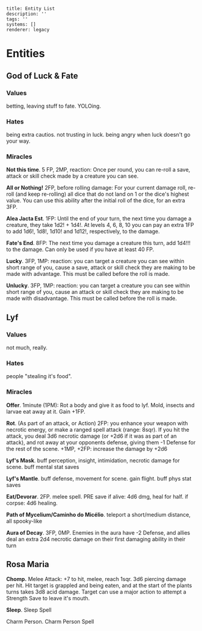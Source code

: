 ```metadata
title: Entity List
description: ''
tags: ''
systems: []
renderer: legacy

```

# Entities
## God of Luck & Fate
### Values
betting, leaving stuff to fate. YOLOing.

### Hates
being extra cautios. not trusting in luck. being angry when luck doesn't go your way.

### Miracles
**Not this time**. 5 FP, 2MP, reaction: Once per round, you can re-roll a save, attack or skill check made by a creature you can see.

**All or Nothing!** 2FP, before rolling damage: For your current damage roll, re-roll (and keep re-rolling) all dice that do not land on 1 or the dice's highest value. You can use this ability after the initial roll of the dice, for an extra 3FP.

**Alea Jacta Est**. 1FP: Until the end of your turn, the next time you damage a creature, they take 1d2! + 1d4!. At levels 4, 6, 8, 10 you can pay an extra 1FP to add 1d6!, 1d8!, 1d10! and 1d12!, respectively, to the damage.

**Fate's End**. 8FP: The next time you damage a creature this turn, add 1d4!!! to the damage. Can only be used if you have at least 40 FP.

**Lucky**. 3FP, 1MP: reaction: you can target a creature you can see within short range of you, cause a save, attack or skill check they are making to be made with advantage. This must be called before the roll is made.

**Unlucky**. 3FP, 1MP: reaction: you can target a creature you can see within short range of you, cause an attack or skill check they are making to be made with disadvantage. This must be called before the roll is made.

## Lyf
### Values
not much, really.

### Hates
people "stealing it's food".

### Miracles
**Offer**. 1minute (1PM): Rot a body and give it as food to lyf. Mold, insects and larvae eat away at it. Gain +1FP.

**Rot**. (As part of an attack, or Action) 2FP: you enhance your weapon with necrotic energy, or make a ranged spell attack (range: 8sqr). If you hit the attack, you deal 3d6 necrotic damage (or +2d6 if it was as part of an attack), and rot away at your opponents defense, giving them -1 Defense for the rest of the scene.
+1MP, +2FP: increase the damage by +2d6

**Lyf's Mask**. buff perception, insight, intimidation, necrotic damage for scene. buff mental stat saves

**Lyf's Mantle**. buff defense, movement for scene. gain flight. buff phys stat saves

**Eat/Devorar**. 2FP. melee spell. PRE save
if alive: 4d6 dmg, heal for half.
if corpse: 4d6 healing.

**Path of Mycelium/Caminho do Micélio**. teleport a short/medium distance, all spooky-like

**Aura of Decay**. 3FP, 0MP. Enemies in the aura have -2 Defense, and allies deal an extra 2d4 necrotic damage on their first damaging ability in their turn

## Rosa Maria

**Chomp.** Melee Attack: +7 to hit, melee, reach 1sqr. 3d6 piercing damage per hit. Hit target is grappled and being eaten, and at the start of the plants turns takes 3d8 acid damage. Target can use a major action to attempt a Strength Save to leave it's mouth.

**Sleep**. Sleep Spell

Charm Person. Charm Person Spell